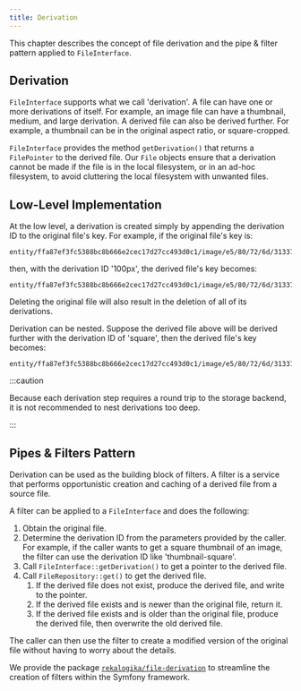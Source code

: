 ```yaml
---
title: Derivation
---
```


This chapter describes the concept of file derivation and the pipe & filter
pattern applied to `FileInterface`.

## Derivation

`FileInterface` supports what we call 'derivation'. A file can have one or more
derivations of itself. For example, an image file can have a thumbnail, medium,
and large derivation. A derived file can also be derived further. For example, a
thumbnail can be in the original aspect ratio, or square-cropped.

`FileInterface` provides the method `getDerivation()` that returns a
`FilePointer` to the derived file. Our `File` objects ensure that a derivation
cannot be made if the file is in the local filesystem, or in an ad-hoc
filesystem, to avoid cluttering the local filesystem with unwanted files.

## Low-Level Implementation

At the low level, a derivation is created simply by appending the derivation ID
to the original file's key. For example, if the original file's key is:

```
entity/ffa87ef3fc5388bc8b666e2cec17d27cc493d0c1/image/e5/80/72/6d/31337
```

then, with the derivation ID '100px', the derived file's key becomes:

```
entity/ffa87ef3fc5388bc8b666e2cec17d27cc493d0c1/image/e5/80/72/6d/31337.d/100px
```

Deleting the original file will also result in the deletion of all of its
derivations.

Derivation can be nested. Suppose the derived file above will be derived further
with the derivation ID of 'square', then the derived file's key becomes:

```
entity/ffa87ef3fc5388bc8b666e2cec17d27cc493d0c1/image/e5/80/72/6d/31337.d/100px.d/square
```

:::caution

Because each derivation step requires a round trip to the storage backend, it is
not recommended to nest derivations too deep.

:::

## Pipes & Filters Pattern

Derivation can be used as the building block of filters. A filter is a service
that performs opportunistic creation and caching of a derived file from a source
file.

A filter can be applied to a `FileInterface` and does the following:

1. Obtain the original file.
2. Determine the derivation ID from the parameters provided by the caller. For
   example, if the caller wants to get a square thumbnail of an image, the
   filter can use the derivation ID like 'thumbnail-square'.
3. Call `FileInterface::getDerivation()` to get a pointer to the derived file.
4. Call `FileRepository::get()` to get the derived file.
   1. If the derived file does not exist, produce the derived file, and write to
      the pointer.
   2. If the derived file exists and is newer than the original file, return it.
   3. If the derived file exists and is older than the original file, produce
      the derived file, then overwrite the old derived file.

The caller can then use the filter to create a modified version of the original
file without having to worry about the details.

We provide the package
[`rekalogika/file-derivation`](../file-bundle/22-creating-filters.md) to
streamline the creation of filters within the Symfony framework.